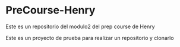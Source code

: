 # PreCourse-Henry
Este es un repositorio del modulo2 del prep course de Henry

Este es un proyecto de prueba para realizar un repositorio y clonarlo